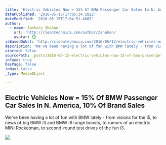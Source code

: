```yaml
---
title: 'Electric Vehicles Now = 15% Of BMW Passenger Car Sales In N. America, 10% Of Brand Sales'
datePublished: '2016-05-15T17:05:34.102Z'
dateModified: '2016-05-15T17:04:51.466Z'
author:
  - name: Zachary Shahan
    url: 'http://cleantechnica.com/author/zshahan/'
    avatar: {}
isBasedOnUrl: 'http://cleantechnica.com/2016/05/13/electric-vehicles-now-2-5-bmw-global-sales/'
description: "We've been having a lot of fun with BMW lately - from visions for the i5, to news of big BMW i3 and BMW i8 range boosts, to rumors of an electric MINI Rocketman, to second-round test drives of the fun i3."
starred: false
sourcePath: _posts/2016-05-15-electric-vehicles-now-15-of-bmw-passenger-car-sales-in-n.md
inFeed: true
hasPage: false
inNav: false
_type: MediaObject

---
```

<article style=""><h1>Electric Vehicles Now = 15% Of BMW Passenger Car Sales In N. America, 10% Of Brand Sales</h1><p>We've been having a lot of fun with BMW lately - from visions for the i5, to news of big BMW i3 and BMW i8 range boosts, to rumors of an electric MINI Rocketman, to second-round test drives of the fun i3.</p><img src="http://cleantechnica.com/files/2016/05/BMW-i3-2-enhanced.jpg" /></article>
